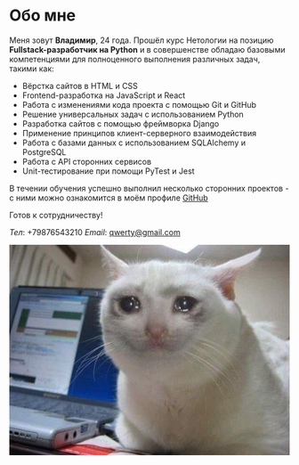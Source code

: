  # Обо мне

 Меня зовут **Владимир**, 24 года.
 Прошёл курс Нетологии на позицию **Fullstack-разработчик на Python** и в совершенстве обладаю базовыми компетенциями для полноценного выполнения различных задач, такими как:

 - Вёрстка сайтов в HTML и CSS
 - Frontend-разработка на JavaScript и React
 - Работа с изменениями кода проекта с помощью Git и GitHub
 - Решение универсальных задач с использованием Python
 - Разработка сайтов с помощью фреймворка Django
 - Применение принципов клиент-серверного взаимодействия
 - Работа с базами данных с использованием SQLAlchemy и PostgreSQL
 - Работа с API сторонних сервисов
 - Unit-тестирование при помощи PyTest и Jest

 В течении обучения успешно выполнил несколько сторонних проектов - с ними можно ознакомится в моём профиле [GitHub](https://github.com/DaViAnWasTaken)

 Готов к сотрудничеству!
 
 *Тел*: +79876543210
 *Email*: qwerty@gmail.com

 ![Моя фотография](/img/photo.png)